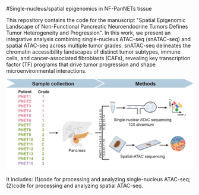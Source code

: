 #Single-nucleus/spatial epigenomics in NF-PanNETs tissue

This repository contains the code for the manuscript "Spatial Epigenomic Landscape of Non-Functional Pancreatic Neuroendocrine Tumors Defines Tumor Heterogeneity and Progression". In this work, we present an integrative analysis combining single-nucleus ATAC-seq (snATAC-seq) and spatial ATAC-seq across multiple tumor grades. snATAC-seq delineates the chromatin accessibility landscapes of distinct tumor subtypes, immune cells, and cancer-associated fibroblasts (CAFs), revealing key transcription factor (TF) programs that drive tumor progression and shape microenvironmental interactions.   

![Overview of analysis](https://raw.githubusercontent.com/Xiangjun99/NF-PanNETs-ATAC-project/main/Figures/scheme.png)

It includes: 
(1)code for processing and analyzing single-nucleus ATAC-seq;
(2)code for processing and analyzing spatial ATAC-seq.
